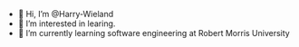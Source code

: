 - 👋 Hi, I’m @Harry-Wieland
- 👀 I’m interested in learing.
- 🌱 I’m currently learning software engineering at Robert Morris University
